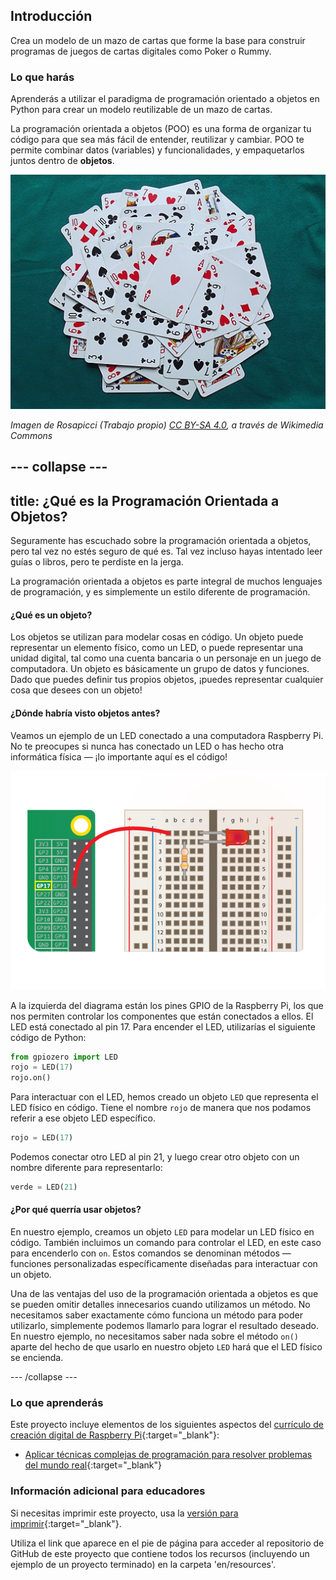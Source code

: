 ## Introducción

Crea un modelo de un mazo de cartas que forme la base para construir programas de juegos de cartas digitales como Poker o Rummy.

### Lo que harás

Aprenderás a utilizar el paradigma de programación orientado a objetos en Python para crear un modelo reutilizable de un mazo de cartas.

La programación orientada a objetos (POO) es una forma de organizar tu código para que sea más fácil de entender, reutilizar y cambiar. POO te permite combinar datos (variables) y funcionalidades, y empaquetarlos juntos dentro de **objetos**.

![Cartas](images/cards.jpg)

_Imagen de Rosapicci (Trabajo propio) [CC BY-SA 4.0](https://creativecommons.org/licenses/by-sa/4.0), a través de Wikimedia Commons_

--- collapse ---
---
title: ¿Qué es la Programación Orientada a Objetos?
---

Seguramente has escuchado sobre la programación orientada a objetos, pero tal vez no estés seguro de qué es. Tal vez incluso hayas intentado leer guías o libros, pero te perdiste en la jerga.

La programación orientada a objetos es parte integral de muchos lenguajes de programación, y es simplemente un estilo diferente de programación.

#### ¿Qué es un objeto?

Los objetos se utilizan para modelar cosas en código. Un objeto puede representar un elemento físico, como un LED, o puede representar una unidad digital, tal como una cuenta bancaria o un personaje en un juego de computadora. Un objeto es básicamente un grupo de datos y funciones. Dado que puedes definir tus propios objetos, ¡puedes representar cualquier cosa que desees con un objeto!

#### ¿Dónde habría visto objetos antes?

Veamos un ejemplo de un LED conectado a una computadora Raspberry Pi. No te preocupes si nunca has conectado un LED o has hecho otra informática física — ¡lo importante aquí es el código!

![led conectado al pin 17](images/LED-GP17.gif)

A la izquierda del diagrama están los pines GPIO de la Raspberry Pi, los que nos permiten controlar los componentes que están conectados a ellos. El LED está conectado al pin 17. Para encender el LED, utilizarías el siguiente código de Python:

```python
from gpiozero import LED
rojo = LED(17)           
rojo.on()
```

Para interactuar con el LED, hemos creado un objeto `LED` que representa el LED físico en código. Tiene el nombre `rojo` de manera que nos podamos referir a ese objeto LED específico.

```python
rojo = LED(17)
```

Podemos conectar otro LED al pin 21, y luego crear otro objeto con un nombre diferente para representarlo:

```python
verde = LED(21)
```

#### ¿Por qué querría usar objetos?

En nuestro ejemplo, creamos un objeto `LED` para modelar un LED físico en código. También incluimos un comando para controlar el LED, en este caso para encenderlo con `on`. Estos comandos se denominan métodos — funciones personalizadas específicamente diseñadas para interactuar con un objeto.

Una de las ventajas del uso de la programación orientada a objetos es que se pueden omitir detalles innecesarios cuando utilizamos un método. No necesitamos saber exactamente cómo funciona un método para poder utilizarlo, simplemente podemos llamarlo para lograr el resultado deseado. En nuestro ejemplo, no necesitamos saber nada sobre el método `on()` aparte del hecho de que usarlo en nuestro objeto `LED` hará que el LED físico se encienda.

--- /collapse ---

### Lo que aprenderás

Este proyecto incluye elementos de los siguientes aspectos del [currículo de creación digital de Raspberry Pi](http://rpf.io/curriculum){:target="_blank"}:

+ [Aplicar técnicas complejas de programación para resolver problemas del mundo real](https://curriculum.raspberrypi.org/programming/maker/){:target="_blank"}

### Información adicional para educadores

Si necesitas imprimir este proyecto, usa la [versión para imprimir](https://projects.raspberrypi.org/en/projects/deck-of-cards/print){:target="_blank"}.

Utiliza el link que aparece en el pie de página para acceder al repositorio de GitHub de este proyecto que contiene todos los recursos (incluyendo un ejemplo de un proyecto terminado) en la carpeta 'en/resources'.
